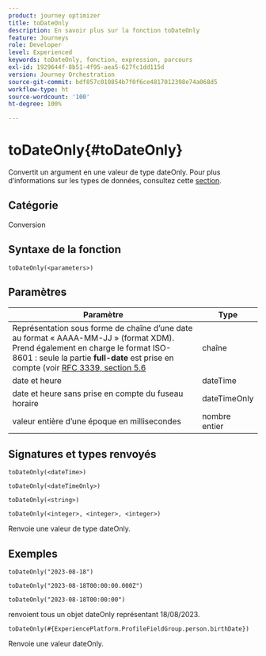 ```yaml
---
product: journey optimizer
title: toDateOnly
description: En savoir plus sur la fonction toDateOnly
feature: Journeys
role: Developer
level: Experienced
keywords: toDateOnly, fonction, expression, parcours
exl-id: 1929644f-8b51-4f95-aea5-627fc1dd115d
version: Journey Orchestration
source-git-commit: bdf857c010854b7f0f6ce4817012398e74a068d5
workflow-type: ht
source-wordcount: '100'
ht-degree: 100%

---
```


# toDateOnly{#toDateOnly}

Convertit un argument en une valeur de type dateOnly. Pour plus d’informations sur les types de données, consultez cette [section](../expression/data-types.md).

## Catégorie

Conversion

## Syntaxe de la fonction

`toDateOnly(<parameters>)`

## Paramètres

| Paramètre | Type |
|-----------|------------------|
| Représentation sous forme de chaîne d’une date au format « AAAA-MM-JJ » (format XDM). Prend également en charge le format ISO-8601 : seule la partie **full-date** est prise en compte (voir [RFC 3339, section 5.6](https://www.rfc-editor.org/rfc/rfc3339#section-5.6) | chaîne |
| date et heure | dateTime |
| date et heure sans prise en compte du fuseau horaire | dateTimeOnly |
| valeur entière d’une époque en millisecondes | nombre entier |

## Signatures et types renvoyés

`toDateOnly(<dateTime>)`

`toDateOnly(<dateTimeOnly>)`

`toDateOnly(<string>)`

`toDateOnly(<integer>, <integer>, <integer>)`

Renvoie une valeur de type dateOnly.

## Exemples

`toDateOnly("2023-08-18")`

`toDateOnly("2023-08-18T00:00:00.000Z")`

`toDateOnly("2023-08-18T00:00:00")`

renvoient tous un objet dateOnly représentant 18/08/2023.

`toDateOnly(#{ExperiencePlatform.ProfileFieldGroup.person.birthDate})`

Renvoie une valeur dateOnly.
